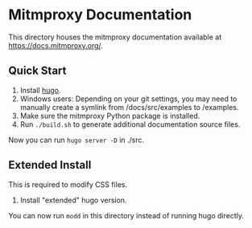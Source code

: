 # Mitmproxy Documentation

This directory houses the mitmproxy documentation available at <https://docs.mitmproxy.org/>.

## Quick Start

 1. Install [hugo](https://gohugo.io/).
 2. Windows users: Depending on your git settings, you may need to manually create a symlink from
 /docs/src/examples to /examples.
 3. Make sure the mitmproxy Python package is installed.
 4. Run `./build.sh` to generate additional documentation source files.

Now you can run `hugo server -D` in ./src.

## Extended Install

This is required to modify CSS files.

 1. Install "extended" hugo version.

You can now run `modd` in this directory instead of running hugo directly.
